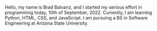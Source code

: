 Hello, my name is Brad Balvanz, and I started my serious effort in programming today, 10th of September, 2022. 
Currently, I am learning Python, HTML, CSS, and JavaScript. I am pursuing a BS in Software Engineering at Arizona State University. 
